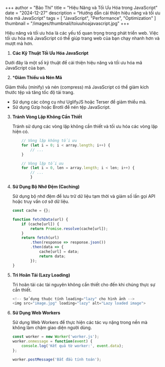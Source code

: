 +++
author = "Bảo Thi"
title = "Hiệu Năng và Tối Ưu Hóa trong JavaScript"
date = "2024-12-27"
description = "Hướng dẫn cải thiện hiệu năng và tối ưu hóa mã JavaScript"
tags = [
    "JavaScript",
    "Performance",
    "Optimization"
]
thumbnail = "/images/thumbnail/toiuuhoajavascript.jpg"
+++

Hiệu năng và tối ưu hóa là các yếu tố quan trọng trong phát triển web. Việc tối ưu hóa mã JavaScript có thể giúp trang web của bạn chạy nhanh hơn và mượt mà hơn.

<!--more-->

1. **Các Kỹ Thuật Tối Ưu Hóa JavaScript**

Dưới đây là một số kỹ thuật để cải thiện hiệu năng và tối ưu hóa mã JavaScript của bạn.

2. ***Giảm Thiểu và Nén Mã**

Giảm thiểu (minify) và nén (compress) mã JavaScript có thể giảm kích thước tệp và tăng tốc độ tải trang.

- Sử dụng các công cụ như UglifyJS hoặc Terser để giảm thiểu mã.
- Sử dụng Gzip hoặc Brotli để nén tệp JavaScript.

3. **Tránh Vòng Lặp Không Cần Thiết** 

     Tránh sử dụng các vòng lặp không cần thiết và tối ưu hóa các vòng lặp hiện có.

    ```javascript
        // Vòng lặp không tối ưu
        for (let i = 0; i < array.length; i++) {
            // ...
        }

        // Vòng lặp tối ưu
        for (let i = 0, len = array.length; i < len; i++) {
            // ...
            }

4. **Sử Dụng Bộ Nhớ Đệm (Caching)**

    Sử dụng bộ nhớ đệm để lưu trữ dữ liệu tạm thời và giảm số lần gọi API hoặc truy vấn cơ sở dữ liệu.

    ```javascript
    const cache = {};

    function fetchData(url) {
        if (cache[url]) {
            return Promise.resolve(cache[url]);
        }
        return fetch(url)
            .then(response => response.json())
            .then(data => {
                cache[url] = data;
                return data;
            });
    }

5. **Trì Hoãn Tải (Lazy Loading)**

    Trì hoãn tải các tài nguyên không cần thiết cho đến khi chúng thực sự cần thiết.

    ```javascript
    <!-- Sử dụng thuộc tính loading="lazy" cho hình ảnh -->
    <img src="image.jpg" loading="lazy" alt="Lazy loaded image">

6. **Sử Dụng Web Workers**

    Sử dụng Web Workers để thực hiện các tác vụ nặng trong nền mà không làm chậm giao diện người dùng.

    ```javascript
    const worker = new Worker('worker.js');
    worker.onmessage = function(event) {
        console.log('Kết quả từ worker:', event.data);
    };

    worker.postMessage('Bắt đầu tính toán');
